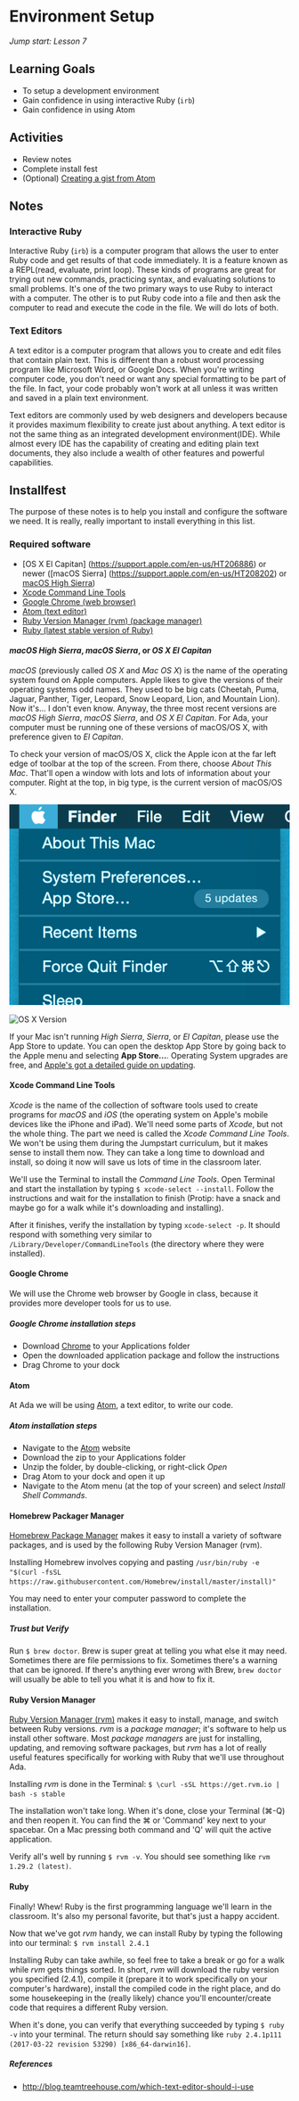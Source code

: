 # Environment Setup
_Jump start: Lesson 7_

## Learning Goals
* To setup a development environment
* Gain confidence in using interactive Ruby (`irb`)
* Gain confidence in using Atom

## Activities
* Review notes
* Complete install fest
* (Optional) [Creating a gist from Atom](gist-from-atom.md)

## Notes

### Interactive Ruby
Interactive Ruby (`irb`) is a computer program that allows the user to enter Ruby code and get results of that code immediately. It is a feature known as a REPL(read, evaluate, print loop). These kinds of programs are great for trying out new commands, practicing syntax, and evaluating solutions to small problems. It's one of the two primary ways to use Ruby to interact with a computer. The other is to put Ruby code into a file and then ask the computer to read and execute the code in the file. We will do lots of both.

### Text Editors
A text editor is a computer program that allows you to create and edit files that contain plain text. This is different than a robust word processing program like Microsoft Word, or Google Docs. When you're writing computer code, you don't need or want any special formatting to be part of the file. In fact, your code probably won't work at all unless it was written and saved in a plain text environment.

Text editors are commonly used by web designers and developers because it provides maximum flexibility to create just about anything. A text editor is not the same thing as an integrated development environment(IDE). While almost every IDE has the capability of creating and editing plain text documents, they also include a wealth of other features and powerful capabilities.

## Installfest
The purpose of these notes is to help you install and configure the software we need. It is really, really important to install everything in this list.

### Required software

* [OS X El Capitan] (https://support.apple.com/en-us/HT206886) or newer ([macOS Sierra] (https://support.apple.com/en-us/HT208202) or [macOS High Sierra](https://www.apple.com/macos/high-sierra/))
* [Xcode Command Line Tools](#xcode-command-line-tools)
* [Google Chrome (web browser)](https://www.google.com/chrome/browser/desktop/index.html)
* [Atom (text editor)](https://atom.io/)
* [Ruby Version Manager (rvm) (package manager)](https://rvm.io/)
* [Ruby (latest stable version of Ruby)](https://www.ruby-lang.org/en/)

#### _macOS High Sierra_, _macOS Sierra_, or _OS X El Capitan_
_macOS_ (previously called _OS X_ and _Mac OS X_) is the name of the operating system found on Apple computers. Apple likes to give the versions of their operating systems odd names. They used to be big cats (Cheetah, Puma, Jaguar, Panther, Tiger, Leopard, Snow Leopard, Lion, and Mountain Lion). Now it's... I don't even know. Anyway, the three most recent versions are _macOS High Sierra_, _macOS Sierra_, and _OS X El Capitan_. For Ada, your computer must be running one of these versions of macOS/OS X, with preference given to _El Capitan_.

To check your version of macOS/OS X, click the Apple icon at the far left edge of toolbar at the top of the screen. From there, choose _About This Mac_. That'll open a window with lots and lots of information about your computer. Right at the top, in big type, is the current version of macOS/OS X.

![About This Mac](./images/about-this-mac.png)

![OS X Version](https://support.apple.com/library/content/dam/edam/applecare/images/en_US/macos/macos-high-sierra-about-this-mac-overview-version-build.jpg)

If your Mac isn't running _High Sierra_, _Sierra_, or _El Capitan_, please use the App Store to update. You can open the desktop App Store by going back to the Apple menu and selecting __App Store...__. Operating System upgrades are free, and [Apple's got a detailed guide on updating](http://www.apple.com/osx/how-to-upgrade/).

#### Xcode Command Line Tools
_Xcode_ is the name of the collection of software tools used to create programs for _macOS_ and _iOS_ (the operating system on Apple's mobile devices like the iPhone and iPad). We'll need some parts of _Xcode_, but not the whole thing. The part we need is called the _Xcode Command Line Tools_. We won't be using them during the Jumpstart curriculum, but it makes sense to install them now. They can take a long time to download and install, so doing it now will save us lots of time in the classroom later.

We'll use the Terminal to install the _Command Line Tools_. Open Terminal and start the installation by typing `$ xcode-select --install`. Follow the instructions and wait for the installation to finish (Protip: have a snack and maybe go for a walk while it's downloading and installing).

After it finishes, verify the installation by typing `xcode-select -p`. It should respond with something very similar to `/Library/Developer/CommandLineTools` (the directory where they were installed).

#### Google Chrome
We will use the Chrome web browser by Google in class, because it provides more developer tools for us to use.

##### Google Chrome installation steps
* Download [Chrome](https://www.google.com/chrome/browser/desktop/index.html) to your Applications folder
* Open the downloaded application package and follow the instructions
* Drag Chrome to your dock

#### Atom
At Ada we will be using [Atom](https://atom.io/), a text editor, to write our code.

##### Atom installation steps
* Navigate to the [Atom](https://atom.io/) website
* Download the zip to your Applications folder
* Unzip the folder, by double-clicking, or right-click _Open_
* Drag Atom to your dock and open it up
* Navigate to the Atom menu (at the top of your screen) and select _Install Shell Commands_.

#### Homebrew Packager Manager

[Homebrew Package Manager](http://brew.sh) makes it easy to install a variety of software packages, and is used by the following Ruby Version Manager (rvm).  

Installing Homebrew involves copying and pasting `/usr/bin/ruby -e "$(curl -fsSL https://raw.githubusercontent.com/Homebrew/install/master/install)"`

You may need to enter your computer password to complete the installation.

##### Trust but Verify
Run `$ brew doctor`. Brew is super great at telling you what else it may need. Sometimes there are file permissions to fix. Sometimes there's a warning that can be ignored. If there's anything ever wrong with Brew, `brew doctor` will usually be able to tell you what it is and how to fix it.


#### Ruby Version Manager
[Ruby Version Manager (rvm)](https://rvm.io/) makes it easy to install, manage, and switch between Ruby versions. _rvm_ is a _package manager_; it's software to help us install other software. Most _package managers_ are just for installing, updating, and removing software packages, but _rvm_ has a lot of really useful features specifically for working with Ruby that we'll use throughout Ada.

Installing _rvm_ is done in the Terminal: `$ \curl -sSL https://get.rvm.io | bash -s stable`

The installation won't take long. When it's done, close your Terminal (⌘-Q) and then reopen it. You can find the ⌘ or 'Command' key next to your spacebar.    On a Mac pressing both command and 'Q' will quit the active application.

Verify all's well by running `$ rvm -v`. You should see something like `rvm 1.29.2 (latest)`.

#### Ruby
Finally! Whew! Ruby is the first programming language we'll learn in the classroom. It's also my personal favorite, but that's just a happy accident.

Now that we've got _rvm_ handy, we can install Ruby by typing the following into our terminal: `$ rvm install 2.4.1`

<!-- ![Installing Ruby with rvm](../images/ruby-install.png) -->

Installing Ruby can take awhile, so feel free to take a break or go for a walk while _rvm_ gets things sorted. In short, _rvm_ will download the ruby version you specified (2.4.1), compile it (prepare it to work specifically on your computer's hardware), install the compiled code in the right place, and do some housekeeping in the (really likely) chance you'll encounter/create code that requires a different Ruby version.

When it's done, you can verify that everything succeeded by typing `$ ruby -v` into your terminal. The return should say something like `ruby 2.4.1p111 (2017-03-22 revision 53290) [x86_64-darwin16]`.

##### References
* http://blog.teamtreehouse.com/which-text-editor-should-i-use
